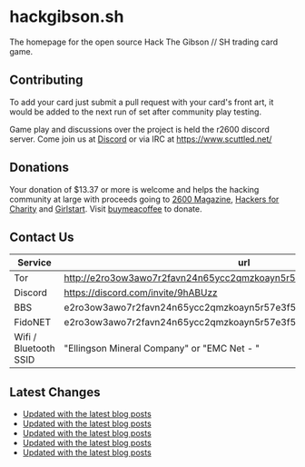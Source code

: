 # hackgibson.sh
The homepage for the open source Hack The Gibson // SH trading card game.


## Contributing

To add your card just submit a pull request with your card's front art, it would be added to the next run of set after community play testing.

Game play and discussions over the project is held the r2600 discord server. Come join us at [Discord](https://discord.com/invite/9hABUzz) or via IRC at https://www.scuttled.net/


## Donations

Your donation of $13.37 or more is welcome and helps the hacking community at large with proceeds going to [2600 Magazine](https://2600.com/), [Hackers for Charity](https://hackersforcharity.org) and [Girlstart](https://girlstart.org).  Visit [buymeacoffee](https://www.buymeacoffee.com/hackgibson.sh) to donate.


## Contact Us

Service | url
-|-
Tor | http://e2ro3ow3awo7r2favn24n65ycc2qmzkoayn5r57e3f56nvjwdcgg32ad.onion
Discord | https://discord.com/invite/9hABUzz
BBS | e2ro3ow3awo7r2favn24n65ycc2qmzkoayn5r57e3f56nvjwdcgg32ad.onion:23
FidoNET | e2ro3ow3awo7r2favn24n65ycc2qmzkoayn5r57e3f56nvjwdcgg32ad.onion:24554
Wifi / Bluetooth SSID | "Ellingson Mineral Company" or "EMC Net - <fidonet address>"

## Latest Changes
<!-- BLOG-POST-LIST:START -->
- [Updated with the latest blog posts](https://github.com/DFW2600/hackgibson.sh/commit/55d504ccb3fc304ce3d563b53a3bb2d685dd54c2)
- [Updated with the latest blog posts](https://github.com/DFW2600/hackgibson.sh/commit/01e078812a4f13a17899fe5ccf5c60eb5c598a90)
- [Updated with the latest blog posts](https://github.com/DFW2600/hackgibson.sh/commit/ef691cb5ac7d7ddb971f512ca7661fb4afaf86f5)
- [Updated with the latest blog posts](https://github.com/DFW2600/hackgibson.sh/commit/39496e3876018c0628e536a7cb1c7fa5883f4459)
- [Updated with the latest blog posts](https://github.com/DFW2600/hackgibson.sh/commit/49afbc0f8db168d0b0171c4db9d348425be4966c)
<!-- BLOG-POST-LIST:END -->
